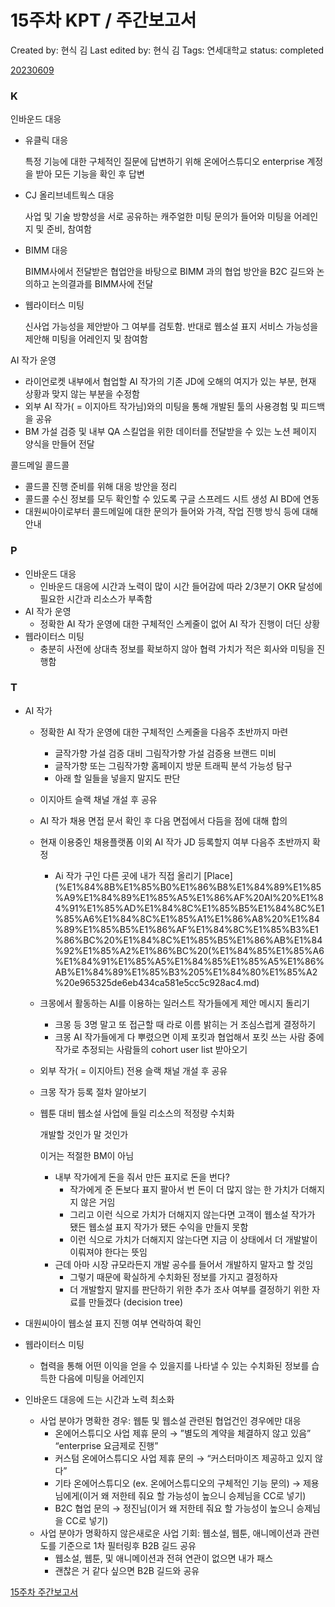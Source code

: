 # 15주차 KPT / 주간보고서

Created by: 현식 김
Last edited by: 현식 김
Tags: 연세대학교
status: completed

[20230609](20230609%20f4fb4c5de5cf453f81f8c83fe1fafd72.md) 

### K

인바운드 대응

- 유클릭 대응
    
    특정 기능에 대한 구체적인 질문에 답변하기 위해 온에어스튜디오 enterprise 계정을 받아 모든 기능을 확인 후 답변
    
- CJ 올리브네트웍스 대응
    
    사업 및 기술 방향성을 서로 공유하는 캐주얼한 미팅 문의가 들어와 미팅을 어레인지 및 준비, 참여함
    
- BIMM 대응
    
    BIMM사에서 전달받은 협업안을 바탕으로 BIMM 과의 협업 방안을 B2C 길드와 논의하고 논의결과를 BIMM사에 전달
    
- 웹라이터스 미팅
    
    신사업 가능성을 제안받아 그 여부를 검토함. 반대로 웹소설 표지 서비스 가능성을 제안해 미팅을 어레인지 및 참여함
    

AI 작가 운영

- 라이언로켓 내부에서 협업할 AI 작가의 기존 JD에 오해의 여지가 있는 부분, 현재 상황과 맞지 않는 부분을 수정함
- 외부 AI 작가( = 이지아트 작가님)와의 미팅을 통해 개발된 툴의 사용경험 및 피드백을 공유
- BM 가설 검증 및 내부 QA 스킬업을 위한 데이터를 전달받을 수 있는 노션 페이지 양식을 만들어 전달

콜드메일 콜드콜

- 콜드콜 진행 준비를 위해 대응 방안을 정리
- 콜드콜 수신 정보를 모두 확인할 수 있도록 구글 스프레드 시트 생성 AI BD에 연동
- 대원씨아이로부터 콜드메일에 대한 문의가 들어와 가격, 작업 진행 방식 등에 대해 안내

### P

- 인바운드 대응
    - 인바운드 대응에 시간과 노력이 많이 시간 들어감에 따라 2/3분기 OKR 달성에 필요한 시간과 리소스가 부족함
- AI 작가 운영
    - 정확한 AI 작가 운영에 대한 구체적인 스케줄이 없어 AI 작가 진행이 더딘 상황
- 웹라이터스 미팅
    - 충분히 사전에 상대측 정보를 확보하지 않아 협력 가치가 적은 회사와 미팅을 진행함

### T

- AI 작가
    
    
    - 정확한 AI 작가 운영에 대한 구체적인 스케줄을 다음주 초반까지 마련
        - 글작가향 가설 검증 대비 그림작가향 가설 검증용 브랜드 미비
        - 글작가향 또는 그림작가향 홈페이지 방문 트래픽 분석 가능성 탐구
        - 아래 할 일들을 넣을지 말지도 판단
    - 이지아트 슬랙 채널 개설 후 공유
    - AI 작가 채용 면접 문서 확인 후 다음 면접에서 다듬을 점에 대해 합의
    - 현재 이용중인 채용플랫폼 이외 AI 작가 JD 등록할지 여부 다음주 초반까지 확정
        - Ai 작가 구인 다른 곳에 내가 직접 올리기 [Place](%E1%84%8B%E1%85%B0%E1%86%B8%E1%84%89%E1%85%A9%E1%84%89%E1%85%A5%E1%86%AF%20AI%20%E1%84%91%E1%85%AD%E1%84%8C%E1%85%B5%E1%84%8C%E1%85%A6%E1%84%8C%E1%85%A1%E1%86%A8%20%E1%84%89%E1%85%B5%E1%86%AF%E1%84%8C%E1%85%B3%E1%86%BC%20%E1%84%8C%E1%85%B5%E1%86%AB%E1%84%92%E1%85%A2%E1%86%BC%20(%E1%84%85%E1%85%A6%E1%84%91%E1%85%A5%E1%84%85%E1%85%A5%E1%86%AB%E1%84%89%E1%85%B3%205%E1%84%80%E1%85%A2%20e965325de6eb434ca581e5cc5c928ac4.md)
    - 크몽에서 활동하는 AI를 이용하는 일러스트 작가들에게 제안 메시지 돌리기
        - 크몽 등 3명 말고 또 접근할 때 라로 이름 밝히는 거 조심스럽게 결정하기
        - 크몽 AI 작가들에게 다 뿌렸으면 이제 포킷과 협업해서 포킷 쓰는 사람 중에 작가로 추정되는 사람들의 cohort user list 받아오기
    - 외부 작가( = 이지아트) 전용 슬랙 채널 개설 후 공유
    - 크몽 작가 등록 절차 알아보기
    - 웹툰 대비 웹소설 사업에 들일 리소스의 적정량 수치화
        
        개발할 것인가 말 것인가
        
        이거는 적절한 BM이 아님
        
        - 내부 작가에게 돈을 줘서 만든 표지로 돈을 번다?
            - 작가에게 준 돈보다 표지 팔아서 번 돈이 더 많지 않는 한 가치가 더해지지 않은 거임
            - 그리고 이런 식으로 가치가 더해지지 않는다면 고객이 웹소설 작가가 됐든 웹소설 표지 작가가 됐든 수익을 만들지 못함
            - 이런 식으로 가치가 더해지지 않는다면 지금 이 상태에서 더 개발발이 이뤄져야 한다는 뜻임
        - 근데 아마 시장 규모라든지 개발 공수를 들어서 개발하지 말자고 할 것임
            - 그렇기 때문에 확실하게 수치화된 정보를 가지고 결정하자
            - 더 개발할지 말지를 판단하기 위한 추가 조사 여부를 결정하기 위한 자료를 만들겠다 (decision tree)
- 대원씨아이 웹소설 표지 진행 여부 연락하여 확인
- 웹라이터스 미팅
    
    
    - 협력을 통해 어떤 이익을 얻을 수 있을지를 나타낼 수 있는 수치화된 정보를 습득한 다음에 미팅을 어레인지

- 인바운드 대응에 드는 시간과 노력 최소화
    - 사업 분야가 명확한 경우: 웹툰 및 웹소설 관련된 협업건인 경우에만 대응
        - 온에어스튜디오 사업 제휴 문의 → ”별도의 계약을 체결하지 않고 있음” “enterprise 요금제로 진행”
        - 커스텀 온에어스튜디오 사업 제휴 문의 → “커스터마이즈 제공하고 있지 않다”
        - 기타 온에어스튜디오 (ex. 온에어스튜디오의 구체적인 기능 문의) → 제용님에게(이거 왜 저한테 줘요 할 가능성이 높으니 승제님을 CC로 넣기)
        - B2C 협업 문의 → 정진님(이거 왜 저한테 줘요 할 가능성이 높으니 승제님을 CC로 넣기)
    - 사업 분야가 명확하지 않은새로운 사업 기회: 웹소설, 웹툰, 애니메이션과 관련도를 기준으로 1차 필터링후 B2B 길드 공유
        - 웹소설, 웹툰, 및 애니메이션과 전혀 연관이 없으면 내가 패스
        - 괜찮은 거 같다 싶으면 B2B 길드와 공유

[15주차 주간보고서](15%E1%84%8C%E1%85%AE%E1%84%8E%E1%85%A1%20KPT%20%E1%84%8C%E1%85%AE%E1%84%80%E1%85%A1%E1%86%AB%E1%84%87%E1%85%A9%E1%84%80%E1%85%A9%E1%84%89%E1%85%A5%20fff3070c8d0d4e459fd1373112607d73/15%E1%84%8C%E1%85%AE%E1%84%8E%E1%85%A1%20%E1%84%8C%E1%85%AE%E1%84%80%E1%85%A1%E1%86%AB%E1%84%87%E1%85%A9%E1%84%80%E1%85%A9%E1%84%89%E1%85%A5%2003e021d5146240ef810f7d366979ef24.md)